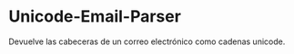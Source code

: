 Unicode-Email-Parser
====================

Devuelve las cabeceras de un correo electrónico como cadenas unicode.